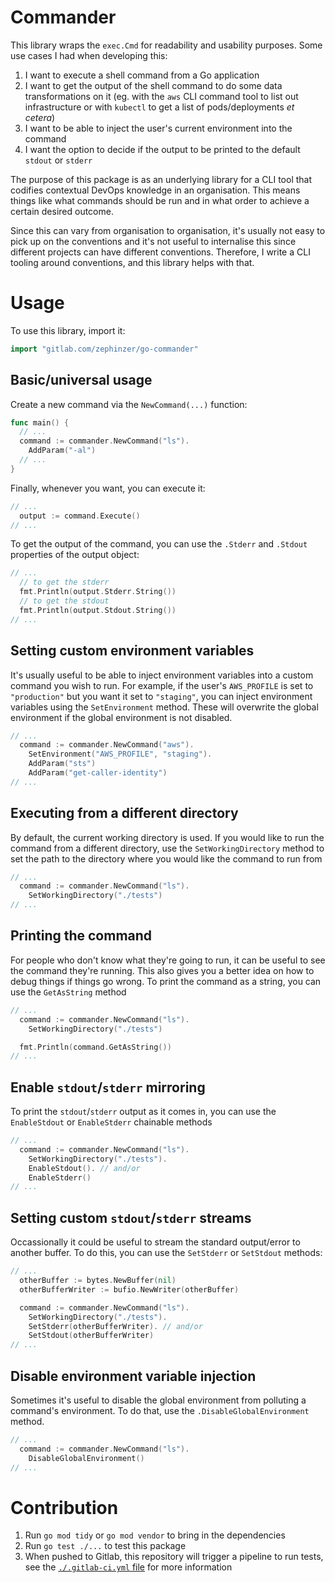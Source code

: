 # Commander

This library wraps the `exec.Cmd` for readability and usability purposes. Some use cases I had when developing this:

1. I want to execute a shell command from a Go application
2. I want to get the output of the shell command to do some data transformations on it (eg. with the `aws` CLI command tool to list out infrastructure or with `kubectl` to get a list of pods/deployments *et cetera*)
3. I want to be able to inject the user's current environment into the command
4. I want the option to decide if the output to be printed to the default `stdout` or `stderr`

The purpose of this package is as an underlying library for a CLI tool that codifies contextual DevOps knowledge in an organisation. This means things like what commands should be run and in what order to achieve a certain desired outcome.

Since this can vary from organisation to organisation, it's usually not easy to pick up on the conventions and it's not useful to internalise this since different projects can have different conventions. Therefore, I write a CLI tooling around conventions, and this library helps with that.

# Usage

To use this library, import it:

```go
import "gitlab.com/zephinzer/go-commander"
```

## Basic/universal usage

Create a new command via the `NewCommand(...)` function:

```go
func main() {
  // ...
  command := commander.NewCommand("ls").
    AddParam("-al")
  // ...
}
```

Finally, whenever you want, you can execute it:

```go
// ...
  output := command.Execute()
// ...
```

To get the output of the command, you can use the `.Stderr` and `.Stdout` properties of the output object:

```go
// ...
  // to get the stderr
  fmt.Println(output.Stderr.String())
  // to get the stdout
  fmt.Println(output.Stdout.String())
// ...
```

## Setting custom environment variables

It's usually useful to be able to inject environment variables into a custom command you wish to run. For example, if the user's `AWS_PROFILE` is set to `"production"` but you want it set to `"staging"`, you can inject environment variables using the `SetEnvironment` method. These will overwrite the global environment if the global environment is not disabled.

```go
// ...
  command := commander.NewCommand("aws").
    SetEnvironment("AWS_PROFILE", "staging").
    AddParam("sts")
    AddParam("get-caller-identity")
// ...
```

## Executing from a different directory

By default, the current working directory is used. If you would like to run the command from a different directory, use the `SetWorkingDirectory` method to set the path to the directory where you would like the command to run from

```go
// ...
  command := commander.NewCommand("ls").
    SetWorkingDirectory("./tests")
// ...
```

## Printing the command

For people who don't know what they're going to run, it can be useful to see the command they're running. This also gives you a better idea on how to debug things if things go wrong. To print the command as a string, you can use the `GetAsString` method

```go
// ...
  command := commander.NewCommand("ls").
    SetWorkingDirectory("./tests")

  fmt.Println(command.GetAsString())
// ...
```

## Enable `stdout`/`stderr` mirroring

To print the `stdout`/`stderr` output as it comes in, you can use the `EnableStdout` or `EnableStderr` chainable methods

```go
// ...
  command := commander.NewCommand("ls").
    SetWorkingDirectory("./tests").
    EnableStdout(). // and/or
    EnableStderr()
// ...
```

## Setting custom `stdout`/`stderr` streams

Occassionally it could be useful to stream the standard output/error to another buffer. To do this, you can use the `SetStderr` or `SetStdout` methods:

```go
// ...
  otherBuffer := bytes.NewBuffer(nil)
  otherBufferWriter := bufio.NewWriter(otherBuffer)

  command := commander.NewCommand("ls").
    SetWorkingDirectory("./tests").
    SetStderr(otherBufferWriter). // and/or
    SetStdout(otherBufferWriter)
// ...
```

## Disable environment variable injection

Sometimes it's useful to disable the global environment from polluting a command's environment. To do that, use the `.DisableGlobalEnvironment` method.

```go
// ...
  command := commander.NewCommand("ls").
    DisableGlobalEnvironment()
// ...
```

# Contribution

1. Run `go mod tidy` or `go mod vendor` to bring in the dependencies
2. Run `go test ./...` to test this package
3. When pushed to Gitlab, this repository will trigger a pipeline to run tests, see the [`./.gitlab-ci.yml` file](./.gitlab-ci.yml) for more information
